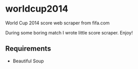 worldcup2014
============

World Cup 2014 score web scraper from fifa.com

During some boring match I wrote little score scraper. Enjoy!

Requirements
---
- Beautiful Soup
